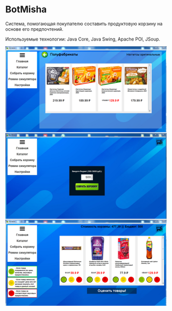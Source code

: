 # BotMisha
 
Система, помогающая покупателю составить продуктовую корзину на основе его предпочтений.

Используемые технологии: Java Core, Java Swing, Apache POI, JSoup.

![Screenshot](https://github.com/Misha-lab/BotMisha/blob/main/screenshots/1.png)
![Screenshot](https://github.com/Misha-lab/BotMisha/blob/main/screenshots/2.jpg)
![Screenshot](https://github.com/Misha-lab/BotMisha/blob/main/screenshots/3.png)
